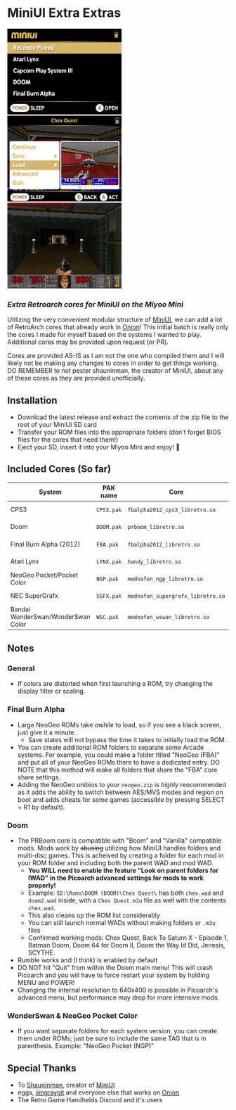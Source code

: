 # MiniUI Extra Extras
<img src="screenshot_003.png" width=260 /> <img src="screenshot_006.png" width=260 /> <img src="screenshot_001.png" width=260 /> 
### _Extra Retroarch cores for MiniUI on the Miyoo Mini_ ###
Utilizing the very convenient modular structure of [MiniUI](https://github.com/shauninman/MiniUI), we can add a lot of RetroArch cores that already work in [Onion](https://github.com/jimgraygit/Onion)!
This initial batch is really only the cores I made for myself based on the systems I wanted to play. Additional cores may be provided upon request (or PR). 

Cores are provided AS-IS as I am not the one who compiled them and I will likely not be making any changes to cores in order to get things working. DO REMEMBER to not pester shauninman, the creator of MiniUI, about any of these cores as they are provided unofficially. 

## Installation
- Download the latest release and extract the contents of the zip file to the root of your MiniUI SD card
- Transfer your ROM files into the appropriate folders (don't forget BIOS files for the cores that need them!)
- Eject your SD, insert it into your Miyoo Mini and enjoy! 🎉

## Included Cores (So far)
| System | PAK name | Core | Default ROM Folder | ROM Extensions | Requires BIOS? |
| ------ | -------- | ---- | ------------------ | -------------- |--------------- |
| CPS3 | `CPS3.pak` | `fbalpha2012_cps3_libretro.so` | \Roms\Capcom Play System III (CPS3) | `.zip`,`.chd` | No |
| Doom | `DOOM.pak` | `prboom_libretro.so` | \Roms\Doom (DOOM) | `.wad` | No |
| Final Burn Alpha (2012) | `FBA.pak`  | `fbalpha2012_libretro.so` | \Roms\Final Burn Alpha (FBA) | `.zip`,`.chd` | `neogeo.zip` |
| Atari Lynx | `LYNX.pak` | `handy_libretro.so` | \Roms\Atari Lynx (LYNX) | `.zip`,`.lnx` | `lynxboot.img` |
| NeoGeo Pocket/Pocket Color | `NGP.pak` | `mednafen_ngp_libretro.so` | \Roms\NeoGeo Pocket Color (NGP) | `.zip`,`.ngp`,`.ngc` | No |
| NEC SuperGrafx | `SGFX.pak` | `mednafen_supergrafx_libretro.so` | \Roms\SuperGrafx (SGFX) | `.pce`,`.zip` | No |
| Bandai WonderSwan/WonderSwan Color | `WSC.pak` | `mednafen_wswan_libretro.so` | \Roms\WonderSwan Color (WSC) | `.ws`,`.wsc`,`.zip` | No

## Notes
### General
- If colors are distorted when first launching a ROM, try changing the display filter or scaling.
### Final Burn Alpha
- Large NeoGeo ROMs take _awhile_ to load, so if you see a black screen, just give it a minute. 
  - Save states will not bypass the time it takes to initially load the ROM.
- You can create additional ROM folders to separate some Arcade systems. For example, you could make a folder titled "NeoGeo (FBA)" and put all of your NeoGeo ROMs there to have a dedicated entry. DO NOTE that this method will make all folders that share the "FBA" core share settings.
- Adding the NeoGeo unibios to your `neogeo.zip` is _highly_ reocommended as it adds the ability to switch between AES/MVS modes and region on boot and adds cheats for some games (accessible by pressing SELECT + R1 by default). 
### Doom
- The PRBoom core is compatible with "Boom" and "Vanilla" compatible mods. Mods work by ~~abusing~~ utilizing how MiniUI handles folders and multi-disc games. This is acheived by creating a folder for each mod in your ROM folder and including both the parent WAD and mod WAD.
  - **You WILL need to enable the feature "Look on parent folders for IWAD" in the Picoarch advanced settings for mods to work properly!**
  - Example: `SD:\Roms\DOOM (DOOM)\Chex Quest\` has both `chex.wad` and `doom2.wad` inside, with a `Chex Quest.m3u` file as well with the contents `chex.wad`.
  - This also cleans up the ROM list considerably
  - You can still launch normal WADs without making folders or `.m3u` files
  - Confirmed working mods: Chex Quest, Back To Saturn X - Episode 1, Batman Doom, Doom 64 for Doom II, Doom the Way Id Did, Jenesis, SCYTHE.
- Rumble works and (I think) is enabled by default
- DO NOT hit "Quit" from within the Doom main menu! This will crash Picoarch and you will have to force restart your system by holding MENU and POWER!
- Changing the internal resolution to 640x400 is possible in Picoarch's advanced menu, but performance may drop for more intensive mods. 
### WonderSwan & NeoGeo Pocket Color
- If you want separate folders for each system version, you can create them under ROMs; just be sure to include the same TAG that is in parenthesis. Example: "NeoGeo Pocket (NGP)"

## Special Thanks
- To [Shauninman](https://github.com/shauninman), creator of [MiniUI](https://github.com/shauninman/MiniUI)
- eggs, [jimgraygit](https://github.com/jimgraygit) and everyone else that works on [Onion](https://github.com/jimgraygit/Onion)
- The Retro Game Handhelds Discord and it's users
